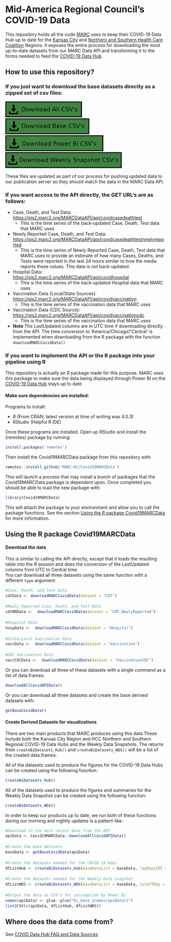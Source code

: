 
<!-- README.md is generated from README.Rmd. Please edit that file -->

# Mid-America Regional Council’s COVID-19 Data

This repository holds all the code [MARC](https://www.marc.org/) uses to
keep their COVID-19 Data Hub up to date for the [Kansas
City](https://marc2.org/covidhub/) and [Northern and Southern Health
Care Coalition](https://marc2.org/hcchub/) Regions. It exposes the
entire process for downloading the most up-to-date datasets from our
MARC Data API and transforming it to the forms needed to feed the
[COVID-19 Data Hub](https://marc2.org/covidhub/).

## How to use this repository?

### If you just want to download the base datasets directly as a zipped set of csv files:

<!-- [<img src="man/figures/downloadCSVs.png" height="50px">](https://marc2.org/coviddata/regionalcovid_datadictionary.xlsx) -->

[<img src="man/figures/downloadAllCSVs.png" height="50px" title="Download All COVID-19 Datasets as Zipped CSV's">](https://marc2.org/coviddata/CovidData_All.zip)
[<img src="man/figures/downloadBaseCSVs.png" height="50px" title="Download All API COVID-19 Datasets as Zipped CSV's">](https://marc2.org/coviddata/CovidData_Base.zip)  
[<img src="man/figures/downloadPowerBiCSVs.png" height="50px" title="Download All Power BI COVID-19 Datasets as Zipped CSV's">](https://marc2.org/coviddata/CovidData_PBI.zip)
[<img src="man/figures/downloadWeeklySnapshotCSVs.png" height="50px" title="Download All Weekly Data Snapshot COVID-19 Datasets as Zipped CSV's">](https://marc2.org/coviddata/CovidData_WDS.zip)

These files are updated as part of our process for pushing updated data
to our publication server so they should match the data in the MARC Data
API.

### If you want access to the API directly, the GET URL’s are as follows:

-   Case, Death, and Test Data:
    </br><https://gis2.marc2.org/MARCDataAPI/api/covidcasedeathtest>
    -   This is the time series of the back-updated Case, Death, Test
        data that MARC uses
-   Newly Reported Case, Death, and Test Data:
    </br><https://gis2.marc2.org/MARCDataAPI/api/covidcasedeathtestnewlyreported>
    -   This is the time series of Newly Reported Case, Death, Test data
        that MARC uses to provide an estimate of how many Cases, Deaths,
        and Tests were reported in the last 24 hours similar to how the
        media reports these values. This data is not back-updated.
-   Hospital Data:
    </br><https://gis2.marc2.org/MARCDataAPI/api/covidhospital>
    -   This is the time series of the back-updated Hospital data that
        MARC uses  
-   Vaccination Data (Local/State Sources):
    </br><https://gis2.marc2.org/MARCDataAPI/api/covidvaccination>
    -   This is the time series of the vaccination data that MARC uses  
-   Vaccination Data (CDC Source):
    </br><https://gis2.marc2.org/MARCDataAPI/api/covidvaccinationcdc>
    -   This is the time series of the vaccination data that MARC uses  
-   **Note** The LastUpdated columns are in UTC time if downloading
    directly from the API. The time conversion to
    ‘America/Chicago’/‘Central’ is implemented when downloading from the
    R package with the function `downloadMARCCovidData()`

### If you want to implement the API or the R package into your pipeline using R

This repository is actually an R package made for this purpose. MARC
uses this package to make sure the data being displayed through Power BI
on the [COVID-19 Data Hub](https://marc2.org/covidhub/) stays up to
date.

#### Make sure dependencies are installed:

Programs to install:

-   R (From CRAN; latest version at time of writing was 4.0.3)
-   RStudio (Helpful R IDE)

Once these programs are installed. Open up RStudio and install the
{remotes} package by running:

``` r
install.packages('remotes')
```

Then install the Covid19MARCData package from this repository with:

``` r
remotes::install_github('MARC-KC/Covid19MARCData')
```

This will launch a process that may install a bunch of packages that the
Covid19MARCData package is dependent upon. Once completed you should be
able to load the new package with:

``` r
library(Covid19MARCData)
```

This will attach the package to your environment and allow you to call
the package functions. See the section [Using the R package
Covid19MARCData](#using-the-r-package-covid19marcdata) for more
information.

## Using the R package Covid19MARCData

#### Download the data

This is similar to calling the API directly, except that it loads the
resulting table into the R session and does the conversion of the
LastUpdated columns from UTC to Central time.  
You can download all three datasets using the same function with a
different `type` argument:

``` r
#Case, Death, and Test Data
cdtData <- downloadMARCCovidData(dataset = "CDT")

#Newly Reported Case, Death, and Test Data
cdtNRData <-  downloadMARCCovidData(dataset = "CDT_NewlyReported")

#Hospital Data
hospData <-  downloadMARCCovidData(dataset = "Hospital")

#State/Local Vaccination Data
vaccData <-  downloadMARCCovidData(dataset = "Vaccination")

#CDC Vaccination Data
vaccCDCData <-  downloadMARCCovidData(dataset = "VaccinationCDC")
```

Or you can download all three of these datasets with a single command as
a list of data.frames:

``` r
downloadAllCovidAPIData()
```

Or you can download all three datasets and create the base derived
datasets with:

``` r
getBaseCovidData()
```

#### Create Derived Datasets for visualizations

There are two main products that MARC produces using this data.These
include both the Kansas City Region and HCC Northern and Southern
Regional COVID-19 Data Hubs and the Weekly Data Snapshots. The returns
from `createBiDatasets_Hub()` and `createBiDatasets_WDS()` will be a
list of the created data.frames.

All of the datasets used to produce the figures for the COVID-19 Data
Hubs can be created using the following function:

``` r
createBiDatasets_Hub()
```

All of the datasets used to produce the figures and summaries for the
Weekly Data Snapshot can be created using the following function:

``` r
createBiDatasets_WDS()
```

In order to keep our products up to date, we run both of these functions
during our morning and nightly updates is a pattern like:

``` r
#Download in the most recent data from the API 
apiData <- Covid19MARCData::downloadAllCovidAPIData()

#Create the base datasets
baseData <- getBaseCovidData(apiData)

#Create the datasets needed for the COVID-19 Hubs
dfListHub <- createBiDatasets_Hub(baseDataList = baseData, lagDaysCDT = 10, lagDaysHosp = 2)

#Create the datasets needed for the Weekly Data Snapshot
dfListWDS <- createBiDatasets_WDS(baseDataList = baseData, cutoffDay = 'Sunday', lagDaysCDT = 10, lagDaysHosp = 2)

#Output the data as CSV's for consumption by Power Bi
names(apiData) <- glue::glue("bi_base_{names(apiData)}")
list2CSV(c(apiData, dfListHub, dfListWDS))
```

## Where does the data come from?

See [COVID Data Hub FAQ and Data
Sources](https://experience.arcgis.com/experience/04aa1fd0d1184d139cfa4e3fa97fea6d/page/page_33/)
